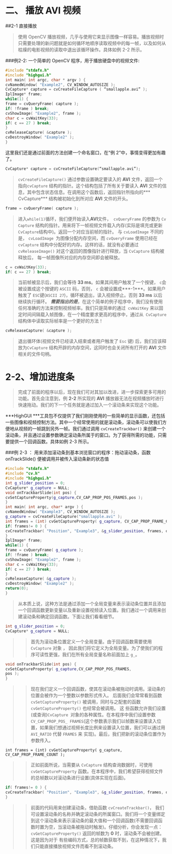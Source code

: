 # 二、 播放 AVI 视频 

##2-1 直接播放

> 使用 OpenCV 播放视频，几乎与使用它来显示图像一样容易。播放视频时只需要处理的新问题就是如何循环地顺序读取视频中的每一帧，以及如何从枯燥的电影视频的读取中退出该循环操作。具体如例 2-2 所示。 

###例2-2: 一个简单的 OpenCV 程序，用于播放硬盘中的视频文件:
```cpp
#include "stdafx.h"
#include "highgui.h" 
int main( int argc, char * argv ) { 
cvNamedWindow( "Example2", CV_WINDOW_AUTOSIZE ); 
CvCapture* capture = cvCreateFileCapture ( “smallapple.avi” ); 
IplImage* frame; 
while(1) { 
frame = cvQueryFrame( capture ); 
if( !frame ) break; 
cvShowImage( "Example2", frame ); 
char c = cvWaitKey(33); 
if( c == 27 ) break; 
} 
cvReleaseCapture( &capture ); 
cvDestroyWindow( "Example2" ); 
}  
```

这里我们还是通过前面的方法创建一个命名窗口，在“例 2”中，事情变得更加有趣了。
```cpp 
CvCapture* capture = cvCreateFileCapture(“smallapple.avi”);
``` 
> `cvCreateFileCapture()` 通过参数设置确定要读入的 **AVI** 文件，返回一个指向`cvCapture` 结构的指针。这个结构包括了所有关于要读入 **AVI** 文件的信息，其中包含状态信息。在调用这个函数后，返回指针所指向的*** CvCapture*** 结构被初始化到所对应 **AVI** 文件的开头。

```cpp 
frame = cvQueryFrame( capture );
``` 
> 进入`while(1)`循环，我们便开始读入**AVI**文件，` cvQueryFrame` 的参数为 `Cv Capture` 结构的指针。用来将下一帧视频文件载入内存(实际是填充或更新 `CvCapture`结构中)。返回一个对应当前帧的指针。 与 `cvLoadImage` 不同的是， `cvLoadImage `为图像分配内存空间，而 `cvQueryFrame` 使用已经在 `cvCapture` 结构中分配好的内存。这样的话，就没有必要通过 `cvReleaseImage()` 对这个返回的图像指针进行释放，当 `CvCapture` 结构被释放后， 每一帧图像所对应的内存空间即会被释放。

```cpp 
c = cvWaitKey(33); 
if( c == 27 ) break;
``` 
> 当前帧被显示后，我们会等待 **33 ms**。如果其间用户触发了一个按键， `c`会被设置成这个按键的 `ASCII` 码，否则， `c` 会被设置成***-1***。如果用户触发了 `ESC`键(`ASCII 27`)，循环被退出，读入视频停止。否则 **33 ms** 以后继续执行循环。 
***需要指出的是***，在这个简单的例子程序中，我们没有使用任何准确的方法来控制视频帧率。我们只是简单的通过` cvWaitKey` 来以固定时间间隔载入帧图像，在一个精度要求更高的程序中，通过从` CvCapture` 结构体中读取实际帧率是一个更好的方法！

```cpp 
cvReleaseCapture( &capture );
``` 
> 退出循环体(视频文件已经读入结束或者用户触发了 `Esc` 键) 后，我们应该释放为`CvCapture` 结构开辟的内存空间，这同时也会关闭所有打开的 **AVI** 文件相关的文件句柄。

# 2-2、增加进度条
     
> 完成了前面的程序以后，现在我们可对其加以改进，进一步探索更多可用的功能。首先会注意到，例 **2-2** 所实现的 **AVI** 播放器无法在视频播放时进行快速拖动。我们的下一个任务就是通过加入一个滚动条来实现这个功能。 

>
 ***HighGUI ***工具包不仅提供了我们刚刚使用的一些简单的显示函数，还包括一些图像和视频控制方法。其中一个经常使用的就是滚动条，滚动条可以使我们方便地从视频的一帧跳到另外一帧。我们通过调用 `cvCreateTrackbar()` 来创建一个滚动条，并且通过设置参数确定滚动条所属于的窗口。为了获得所需的功能，只需要提供一个回调函数。具体如例 2-3 所示。 
 
###例 2-3 ： 用来添加滚动条到基本浏览窗口的程序：拖动滚动条，函数 onTrackSlide() 便被调用并被传入滚动条新的状态值 
```cpp
#include "stdafx.h"
#include "cv.h" 
#include "highgui.h" 
int g_slider_position = 0; 
CvCapture* g_capture = NULL; 
void onTrackbarSlide(int pos) { 
cvSetCaptureProperty(g_capture,CV_CAP_PROP_POS_FRAMES,pos ); 
} 
int main( int argc, char* argv ) { 
cvNamedWindow( "Example3", CV_WINDOW_AUTOSIZE ); 
g_capture = cvCreateFileCapture("smallapple.avi" ); 
int frames = (int) cvGetCaptureProperty( g_capture, CV_CAP_PROP_FRAME_COUNT ); 
if( frames!= 0 ) { 
cvCreateTrackbar( "Position", "Example3", &g_slider_position, frames, onTrackbarSlide ); 
} 
IplImage* frame; 
while(1) { 
frame = cvQueryFrame( g_capture ); 
if( !frame ) break; 
cvShowImage( "Example2", frame ); 
char c = cvWaitKey(33); 
if( c == 27 ) break; 
} 
cvReleaseCapture( &g_capture ); 
cvDestroyWindow( "Example2" ); 
return(0); 
}
```
> 从本质上说，这种方法是通过添加一个全局变量来表示滚动条位置并且添加一个回调函数更新变量以及重新设置视频读入位置。我们通过一个调用来创建滚动条和确定回调函数。下面让我们看看细节。 
```cpp
int g_slider_position = 0; 
CvCapture* g_capture = NULL; 
```
>>首先为滚动条位置定义一个全局变量。由于回调函数需要使用 `CvCapture` 对象 ， 因此我们将它定义为全局变量。为了使我们的程序可读性更强，我们在所有全局变量名称前面加上 `g_`。

>
```cpp
void onTrackbarSlide(int pos) { 
cvSetCaptureProperty( g_capture,CV_CAP_PROP_POS_FRAMES, 
pos );
}
```
>> 现在我们定义一个回调函数，使其在滚动条被拖动时调用。滚动条的位置会被作为一个整数以参数形式传入。 后面我们会常常看到函数 `cvSetCaptureProperty()` 被调用，同时与之配套的函数 `cvGetCaptureProperty()` 也经常会被调用。 这 些函数允许我们设置(或查询)`CvCapture `对象的各种属性。在本程序中我们设置参数 `CV_CAP_PROP_POS_ FRAMES`(这个参数表示我们以帧数来设置读入位置，如果我们想通过视频长度比例来设置读入位置，我们可以通过用 `AVI_RATIO` 代替 `FRAMES` 来 实现)。最后，我们把新的滚动条位置作为参数传入。
>
```cp
int frames = (int) cvGetCaptureProperty( g_capture, 
CV_CAP_PROP_FRAME_COUNT ); 
```
>> 正如前面所说，当需要从 `CvCapture` 结构查询数据时，可使用 `cvGetCaptureProperty` 函数。在本程序中，我们希望获得视频文件 的总帧数以对滚动条进行设置(具体实现在后面)。
>
```cpp
if( frames!= 0 ) { 
cvCreateTrackbar( "Position", "Example3", &g_slider_position, frames, onTrackbarSlide ); 
} 
```
>>前面的代码用来创建滚动条，借助函数 `cvCreateTrackbar()`， 我们可设置滚动条的名称并确定滚动条的所属窗口。我们将一个变量绑定到这个滚动条来表示滚动条的最大值和一个回调函数(不需要回调函数时置为空，当滚动条被拖动时触发)。仔细分析，你会发现一点： `cvGetCaptureProperty()` 返回的帧数为 **0** 时，滚动条不会被创建。这是因为对于 有些编码方式，总的帧数获取不到，在这种情况下，我们只能直接播放视频文件而看不到滚动条。 

